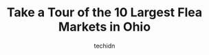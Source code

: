 ---
layout: ampstory
image: https://i0.wp.com/paketmu.com/wp-content/uploads/2023/06/traders-world-flea-market-0-in-ohio-1686365674.jpeg?resize=640,853
author: techidn
featured: false
description: Explore the diverse Flea Market scene in Ohio, home to an incredible selection of 10 establishments catering to every taste. Whether youre in search of iconic favorites or undiscovered trea
title: Take a Tour of the 10 Largest Flea Markets in Ohio
cover:
   title: Take a Tour of the 10 Largest Flea Markets in Ohio
   subtitle: RICKPATE
   background: https://paketmu.com/wp-content/uploads/2023/06/traders-world-flea-market-0-in-ohio-1686365674.jpeg

pages: 
 - layout: thirds
   top: <h1>#1 Traders World Flea Market</h1>
   bottom: "<p>What an AMAZING flea market! They truly have anything and everything you could possibly want! The moment you step inside, the treasures seem endless. They also have a nic</p>"
   background: https://paketmu.com/wp-content/uploads/2023/06/traders-world-flea-market-1-in-ohio-1686365675.jpeg
   backgroundblur: true
 - layout: thirds
   top: <h1>#2 Hartville MarketPlace & Flea Market</h1>
   bottom: "<p>I love this market, lots of good food when we went due to food truck night market. Lots of great stuff and bargains on plants and fresh produce.Oh and the best part Peop</p>"
   background: https://paketmu.com/wp-content/uploads/2023/06/traders-world-flea-market-2-in-ohio-1686365676.jpeg
   cta:
      link: https://paketmu.com/take-a-tour-of-the-10-largest-flea-markets-in-ohio/
      text: Take a Tour of the 10 Largest Flea Markets in Ohio
 - layout: thirds
   top: <h1>#3 Rogers Flea Market & Auctions</h1>
   bottom: "<p>Well worth the drive if you are visiting Pittsburgh and want to visit a flea market. Its only open on Fridays for the outdoor part of the flea market. I was surprised </p>"
   background: https://paketmu.com/wp-content/uploads/2023/06/traders-world-flea-market-3-in-ohio-1686365676.jpeg
   cta:
      link: https://paketmu.com/take-a-tour-of-the-10-largest-flea-markets-in-ohio/
      text: Take a Tour of the 10 Largest Flea Markets in Ohio
 - layout: thirds
   top: <h1>#4 Treasure Aisles Flea Market</h1>
   bottom: "<p>320 N Garver Rd, Monroe, OH 45050, United States</p>"
   background: https://images.unsplash.com/photo-1552083974-186346191183?ixlib=rb-4.0.3&ixid=MnwxMjA3fDB8MHxwaG90by1wYWdlfHx8fGVufDB8fHx8&auto=format&fit=crop&w=640&h=853&q=80
   cta:
      link: https://paketmu.com/take-a-tour-of-the-10-largest-flea-markets-in-ohio/
      text: Take a Tour of the 10 Largest Flea Markets in Ohio
 - layout: thirds
   top: <h1>#5 Caesar Creek Flea Market</h1>
   bottom: "<p>7763 OH-73, Wilmington, OH 45177, United States</p>"
   background: https://images.unsplash.com/photo-1489694553447-4c9339da310d?ixlib=rb-4.0.3&ixid=MnwxMjA3fDB8MHxwaG90by1wYWdlfHx8fGVufDB8fHx8&auto=format&fit=crop&w=640&h=853&q=80
   cta:
      link: https://paketmu.com/take-a-tour-of-the-10-largest-flea-markets-in-ohio/
      text: Take a Tour of the 10 Largest Flea Markets in Ohio
 - layout: thirds
   top: <h1>#6 Walnut Creek Amish Flea Market</h1>
   bottom: "<p>1900 OH-39, Sugarcreek, OH 44681, United States</p>"
   background: https://images.unsplash.com/photo-1574169208507-84376144848b?ixlib=rb-4.0.3&ixid=MnwxMjA3fDB8MHxwaG90by1wYWdlfHx8fGVufDB8fHx8&auto=format&fit=crop&w=640&h=853&q=80
   cta:
      link: https://paketmu.com/take-a-tour-of-the-10-largest-flea-markets-in-ohio/
      text: Take a Tour of the 10 Largest Flea Markets in Ohio
 - layout: thirds
   top: <h1>#7 Four Seasons Flea & Farm Market</h1>
   bottom: "<p>3000 McCartney Rd, Youngstown, OH 44505, United States</p>"
   background: https://images.unsplash.com/photo-1561679660-d00ee1e0dc8e?ixlib=rb-4.0.3&ixid=MnwxMjA3fDB8MHxwaG90by1wYWdlfHx8fGVufDB8fHx8&auto=format&fit=crop&w=640&h=853&q=80
   cta:
      link: https://paketmu.com/take-a-tour-of-the-10-largest-flea-markets-in-ohio/
      text: Take a Tour of the 10 Largest Flea Markets in Ohio
 - layout: thirds
   middle: Continue reading...
   background: https://images.unsplash.com/photo-1553949345-eb786bb3f7ba?ixlib=rb-4.0.3&ixid=MnwxMjA3fDB8MHxwaG90by1wYWdlfHx8fGVufDB8fHx8&auto=format&fit=crop&w=640&h=853&q=80
   cta:
      link: https://paketmu.com/take-a-tour-of-the-10-largest-flea-markets-in-ohio/
      text: Take a Tour of the 10 Largest Flea Markets in Ohio
      
---